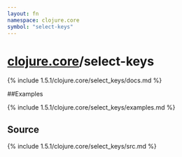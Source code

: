 ```yaml
---
layout: fn
namespace: clojure.core
symbol: "select-keys"
---
```


# [clojure.core](../)/select-keys

{% include 1.5.1/clojure.core/select_keys/docs.md %}

##Examples

{% include 1.5.1/clojure.core/select_keys/examples.md %}
## Source
{% include 1.5.1/clojure.core/select_keys/src.md %}


